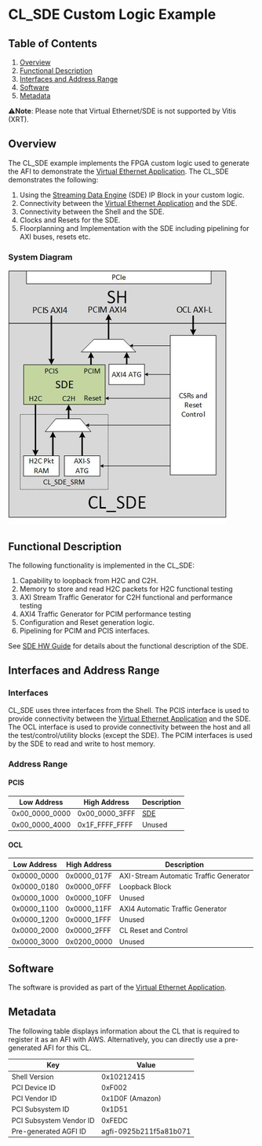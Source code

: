 # CL_SDE Custom Logic Example

## Table of Contents

1. [Overview](#Overview)
2. [Functional Description](#FuncDesc)
3. [Interfaces and Address Range](#Interfaces)
4. [Software](#Software)
5. [Metadata](#Metadata)

⚠️**Note**: Please note that Virtual Ethernet/SDE is not supported by Vitis (XRT).

## Overview

The CL_SDE example implements the FPGA custom logic used to generate the AFI to demonstrate the [Virtual Ethernet Application](../../../../sdk/apps/virtual-ethernet/doc/Virtual_Ethernet_Application_Guide.md). The CL_SDE demonstrates the following:

1. Using the [Streaming Data Engine](https://github.com/aws/aws-fpga/blob/-/sdk/apps/virtual-ethernet/doc/SDE_HW_Guide.md) (SDE) IP Block in your custom logic.
2. Connectivity between the [Virtual Ethernet Application](../../../../sdk/apps/virtual-ethernet/doc/Virtual_Ethernet_Application_Guide.md) and the SDE.
3. Connectivity between the Shell and the SDE.
4. Clocks and Resets for the SDE.
5. Floorplanning and Implementation with the SDE including pipelining for AXI buses, resets etc.

### System Diagram

![Diagram](./design/CL_SDE_Block_Diagram.jpg)

## Functional Description

The following functionality is implemented in the CL_SDE:

1. Capability to loopback from H2C and C2H.
2. Memory to store and read H2C packets for H2C functional testing
3. AXI Stream Traffic Generator for C2H functional and performance testing
4. AXI4 Traffic Generator for PCIM performance testing
5. Configuration and Reset generation logic.
6. Pipelining for PCIM and PCIS interfaces.

See [SDE HW Guide](https://github.com/aws/aws-fpga/blob/-/sdk/apps/virtual-ethernet/doc/SDE_HW_Guide.md) for details about the functional description of the SDE.

## Interfaces and Address Range

### Interfaces

CL_SDE uses three interfaces from the Shell.
The PCIS interface is used to provide connectivity between the [Virtual Ethernet Application](../../../../sdk/apps/virtual-ethernet/doc/Virtual_Ethernet_Application_Guide.md) and the SDE.
The OCL interface is used to provide connectivity between the host and all the test/control/utility blocks (except the SDE).
The PCIM interfaces is used by the SDE to read and write to host memory.

### Address Range

#### PCIS

| Low Address | High Address | Description |
|-------------|--------------|-------------|
| 0x00_0000_0000 | 0x00_0000_3FFF | [SDE](https://github.com/aws/aws-fpga/blob/-/sdk/apps/virtual-ethernet/doc/SDE_HW_Guide.md) |
| 0x00_0000_4000 | 0x1F_FFFF_FFFF | Unused |

#### OCL

| Low Address | High Address | Description |
|-------------|--------------|-------------|
| 0x0000_0000 | 0x0000_017F | AXI-Stream Automatic Traffic Generator |
| 0x0000_0180 | 0x0000_0FFF | Loopback Block  |
| 0x0000_1000 | 0x0000_10FF | Unused |
| 0x0000_1100 | 0x0000_11FF | AXI4 Automatic Traffic Generator |
| 0x0000_1200 | 0x0000_1FFF | Unused |
| 0x0000_2000 | 0x0000_2FFF | CL Reset and Control |
| 0x0000_3000 | 0x0200_0000 | Unused |

## Software

The software is provided as part of the [Virtual Ethernet Application](../../../../sdk/apps/virtual-ethernet/doc/Virtual_Ethernet_Application_Guide.md).

## Metadata

The following table displays information about the CL that is required to register it as an AFI with AWS. Alternatively, you can directly use a pre-generated AFI for this CL.

| Key   | Value     |
|-----------|------|
| Shell Version | 0x10212415 |
| PCI Device ID | 0xF002 |
| PCI Vendor ID | 0x1D0F (Amazon) |
| PCI Subsystem ID | 0x1D51 |
| PCI Subsystem Vendor ID | 0xFEDC |
| Pre-generated AGFI ID | agfi-0925b211f5a81b071 |

